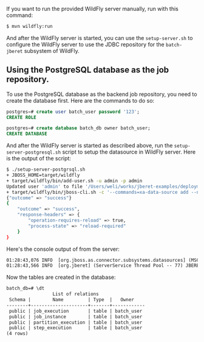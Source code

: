 If you want to run the provided WildFly server manually, run with this command:

```bash
$ mvn wildfly:run
```

And after the WildFly server is started, you can use the `setup-server.sh` to configure the WildFly server to use the JDBC repository for the `batch-jberet` subsystem of WildFly.

## Using the PostgreSQL database as the job repository.

To use the PostgreSQL database as the backend job repository, you need to create the database first. Here are the commands to do so:

```sql
postgres=# create user batch_user password '123';
CREATE ROLE
```

```sql
postgres=# create database batch_db owner batch_user;
CREATE DATABASE
```

And after the WildFly server is started as described above, run the `setup-server-postgresql.sh` script to setup the datasource in WildFly server. Here is the output of the script:

```bash
$ ./setup-server-postgrsql.sh
+ JBOSS_HOME=target/wildfly
+ target/wildfly/bin/add-user.sh -u admin -p admin
Updated user 'admin' to file '/Users/weli/works/jberet-examples/deployment/target/wildfly/standalone/configuration/mgmt-users.properties'
+ target/wildfly/bin/jboss-cli.sh -c '--commands=xa-data-source add --name=batch_db --enabled=true --use-java-context=true --use-ccm=true --jndi-name=java:jboss/jsr352/batch_db --xa-datasource-properties={"URL"=>"jdbc:postgresql://localhost:5432/batch_db"} --driver-name=postgresql --password=123 --user-name=batch_user --same-rm-override=false --no-recovery=true, /subsystem=batch-jberet/jdbc-job-repository=batch_db:add(data-source=batch_db), /subsystem=batch-jberet/:write-attribute(name=default-job-repository,value=batch_db)'
{"outcome" => "success"}
{
    "outcome" => "success",
    "response-headers" => {
        "operation-requires-reload" => true,
        "process-state" => "reload-required"
    }
}
```

Here's the console output of from the server:


```txt
01:28:43,076 INFO  [org.jboss.as.connector.subsystems.datasources] (MSC service thread 1-8) WFLYJCA0001: Bound data source [java:jboss/jsr352/batch_db]
01:28:43,566 INFO  [org.jberet] (ServerService Thread Pool -- 77) JBERET000021: About to initialize batch job repository with ddl-file: sql/jberet-postgresql.ddl for database PostgreSQL
```

Now the tables are created in the database:

```txt
batch_db=# \dt
                 List of relations
 Schema |        Name         | Type  |   Owner
--------+---------------------+-------+------------
 public | job_execution       | table | batch_user
 public | job_instance        | table | batch_user
 public | partition_execution | table | batch_user
 public | step_execution      | table | batch_user
(4 rows)
```